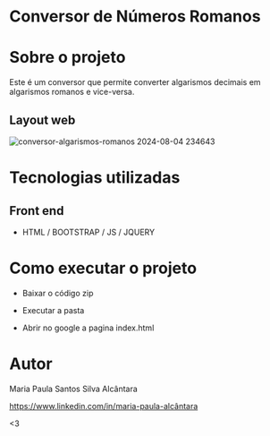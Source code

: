 
# Conversor de Números Romanos

# Sobre o projeto

Este é um conversor que permite converter algarismos decimais em algarismos romanos e vice-versa. 

## Layout web
![conversor-algarismos-romanos 2024-08-04 234643](https://github.com/user-attachments/assets/82dfcdda-f53d-4fa1-97d9-a8911bd0cad1)


# Tecnologias utilizadas

## Front end
- HTML / BOOTSTRAP / JS / JQUERY 

# Como executar o projeto
- Baixar o código zip

- Executar a pasta

- Abrir no google a pagina index.html

# Autor

Maria Paula Santos Silva Alcântara

https://www.linkedin.com/in/maria-paula-alcântara

<3
